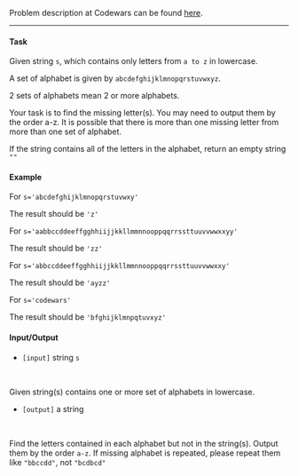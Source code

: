 Problem description at Codewars can be found
[here](https://www.codewars.com/kata/58a664bb586e986c940001d5/train/python).

-------------

#### Task
Given string `s`, which contains only letters from `a to z` in lowercase.
<br>

A set of alphabet is given by `abcdefghijklmnopqrstuvwxyz`.
<br>

2 sets of alphabets mean 2 or more alphabets.
<br>

Your task is to find the missing letter(s). You may need to output them by the order a-z. It is
possible that there is more than one missing letter from more than one set of alphabet.
<br>

If the string contains all of the letters in the alphabet, return an empty string `""`
<br>

#### Example
For `s='abcdefghijklmnopqrstuvwxy'`
<br>

The result should be `'z'`
<br>

For `s='aabbccddeeffgghhiijjkkllmmnnooppqqrrssttuuvvwwxxyy'`
<br>

The result should be `'zz'`
<br>

For `s='abbccddeeffgghhiijjkkllmmnnooppqqrrssttuuvvwwxxy'`
<br>

The result should be `'ayzz'`
<br>

For `s='codewars'`
<br>

The result should be `'bfghijklmnpqtuvxyz'`
<br>

#### Input/Output
* `[input]` string `s`
<br>

Given string(s) contains one or more set of alphabets in lowercase.

* `[output]` a string
<br>

Find the letters contained in each alphabet but not in the string(s). Output them by the order
`a-z`.  If missing alphabet is repeated, please repeat them like `"bbccdd"`, not `"bcdbcd"`
